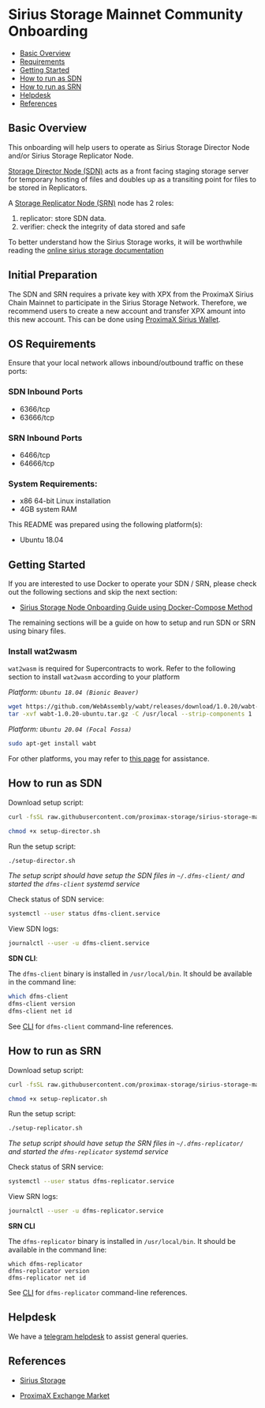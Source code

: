 # Sirius Storage Mainnet Community Onboarding

- [Basic Overview](#basic-overview)
- [Requirements](#os-requirements)
- [Getting Started](#getting-started)
- [How to run as SDN](#how-to-run-as-sdn)
- [How to run as SRN](#how-to-run-as-srn)
- [Helpdesk](#helpdesk)
- [References](#references)


## Basic Overview
This onboarding will help users to operate as Sirius Storage Director Node and/or Sirius Storage Replicator Node.

[Storage Director Node (SDN)](https://storagedocs.xpxsirius.io/docs/roles/owner/) acts as a front facing staging storage server for temporary hosting of files and doubles up as a transiting point for files to be stored in Replicators.  

A [Storage Replicator Node (SRN)](https://storagedocs.xpxsirius.io/docs/roles/replicator/) node has 2 roles:

1) replicator: store SDN data.
2) verifier: check the integrity of data stored and safe

To better understand how the Sirius Storage works, it will be worthwhile reading the [online sirius storage documentation](https://storagedocs.xpxsirius.io/)

## Initial Preparation

The SDN and SRN requires a private key with XPX from the ProximaX Sirius Chain Mainnet to participate in the Sirius Storage Network.  Therefore, we recommend users to create a new account and transfer XPX amount into this new account.  This can be done using [ProximaX Sirius Wallet](https://www.proximax.io/en/wallet).

## OS Requirements

Ensure that your local network allows inbound/outbound traffic on these ports:

### SDN Inbound Ports
- 6366/tcp
- 63666/tcp

### SRN Inbound Ports
- 6466/tcp
- 64666/tcp


### System Requirements:
- x86 64-bit Linux installation
- 4GB system RAM

This README was prepared using the following platform(s):
- Ubuntu 18.04

## Getting Started

If you are interested to use Docker to operate your SDN / SRN, please check out the following sections and skip the next section: 
- [Sirius Storage Node Onboarding Guide using Docker-Compose Method](docs/docker-method.md)

The remaining sections will be a guide on how to setup and run SDN or SRN using binary files.

### Install wat2wasm

`wat2wasm` is required for Supercontracts to work.  Refer to the following section to install `wat2wasm` according to your platform

*Platform: `Ubuntu 18.04 (Bionic Beaver)`*

```bash
wget https://github.com/WebAssembly/wabt/releases/download/1.0.20/wabt-1.0.20-ubuntu.tar.gz
tar -xvf wabt-1.0.20-ubuntu.tar.gz -C /usr/local --strip-components 1
```

*Platform: `Ubuntu 20.04 (Focal Fossa)`*

```bash
sudo apt-get install wabt
```

For other platforms, you may refer to [this page](https://command-not-found.com/wat2wasm) for assistance.

## How to run as SDN

Download setup script:

```bash
curl -fsSL raw.githubusercontent.com/proximax-storage/sirius-storage-mainnet-onboarding/main/scripts/setup-director.sh -o setup-director.sh

chmod +x setup-director.sh
```

Run the setup script:

```bash
./setup-director.sh
```

*The setup script should have setup the SDN files in `~/.dfms-client/` and started the `dfms-client` systemd service*

Check status of SDN service:

```bash
systemctl --user status dfms-client.service
```

View SDN logs:

```bash
journalctl --user -u dfms-client.service
```

**SDN CLI**:

The `dfms-client` binary is installed in `/usr/local/bin`.  It should be available in the command line:

```bash
which dfms-client
dfms-client version
dfms-client net id
```

See [CLI](https://storagedocs.xpxsirius.io/docs/cli/dfms/dfms/) for `dfms-client` command-line references.

## How to run as SRN

Download setup script:

```bash
curl -fsSL raw.githubusercontent.com/proximax-storage/sirius-storage-mainnet-onboarding/main/scripts/setup-replicator.sh -o setup-replicator.sh

chmod +x setup-replicator.sh
```

Run the setup script:

```bash
./setup-replicator.sh
```

*The setup script should have setup the SRN files in `~/.dfms-replicator/` and started the `dfms-replicator` systemd service*

Check status of SRN service:

```bash
systemctl --user status dfms-replicator.service
```

View SRN logs:

```bash
journalctl --user -u dfms-replicator.service
```

**SRN CLI**

The `dfms-replicator` binary is installed in `/usr/local/bin`.  It should be available in the command line:

```
which dfms-replicator
dfms-replicator version
dfms-replicator net id
```

See [CLI](https://storagedocs.xpxsirius.io/docs/cli/dfms/dfms/) for `dfms-replicator` command-line references.

## Helpdesk
We have a [telegram helpdesk](https://t.me/proximaxhelpdesk) to assist general queries.

## References
- [Sirius Storage](https://storagedocs.xpxsirius.io/)

- [ProximaX Exchange Market](https://storagedocs.xpxsirius.io/docs/built_in_features/exchange/)

